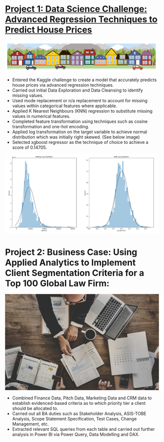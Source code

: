 # [Project 1: Data Science Challenge: Advanced Regression Techniques to Predict House Prices](https://www.kaggle.com/lmfwilliamson/house-price-regression-project)

![](/images/House%20Banner.png)

* Entered the Kaggle challenge to create a model that accurately predicts house prices via advanced regression techniques.
* Carried out initial Data Exploration and Data Cleansing to identify missing values. 
* Used mode replacement or n/a replacement to account for missing values within categorical features where applicable.
* Applied K Nearest Neighbours (KNN) regression to substitute missing values in numerical features.
* Completed feature transformation using techniques such as cosine transformation and one-hot encoding.
* Applied log transformation on the target variable to achieve normal distribution which was initially right skewed. (See below image)
* Selected xgboost regressor as the technique of choice to achieve a score of 0.14705. 

![](/images/Distribution%20Transformation.png)

# Project 2: Business Case: Using Applied Analytics to Implement Client Segmentation Criteria for a Top 100 Global Law Firm:

![](/images/Business%20Decision%20Making.jpg)

* Combined Finance Data, Pitch Data, Marketing Data and CRM data to establish evidenced-based criteria as to which priority tier a client should be allocated to. 
* Carried out all BA duties such as Stakeholder Analysis, ASIS-TOBE Analysis, Scope Statement Specification, Test Cases, Change Management, etc. 
* Extracted relevant SQL queries from each table and carried out further analysis in Power BI via Power Query, Data Modelling and DAX. 
